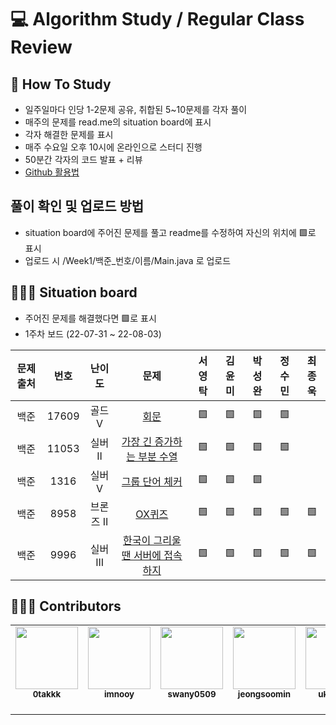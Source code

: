 # 💻 Algorithm Study / Regular Class Review

## 📄 How To Study
- 일주일마다 인당 1-2문제 공유, 취합된 5~10문제를 각자 풀이
- 매주의 문제를 read.me의 situation board에 표시
- 각자 해결한 문제를 표시
- 매주 수요일 오후 10시에 온라인으로 스터디 진행
- 50분간 각자의 코드 발표 + 리뷰
- [Github 활용법](./docs)

## 풀이 확인 및 업로드 방법
- situation board에 주어진 문제를 풀고 readme를 수정하여 자신의 위치에 🟩로 표시
- 업로드 시 /Week1/백준_번호/이름/Main.java 로 업로드

## 🧑🏽‍💻 Situation board
- 주어진 문제를 해결했다면 🟩로 표시
- 1주차 보드 (22-07-31 ~ 22-08-03)

| 문제 출처| 번호     | 난이도     | 문제      | 서영탁  | 김윤미  | 박성완  | 정수민  | 최종욱  |  
| :---------: | :---------: | :---------: | :---------: | :--------: | :--------: | :--------: | :--------: | :--------: |  
| 백준     | 17609    |골드 V|[회문](https://www.acmicpc.net/problem/17609) |🟩|🟩 |🟩|🟩|   |  
| 백준     | 11053     |실버 II|[가장 긴 증가하는 부분 수열](https://www.acmicpc.net/problem/11053) |🟩|🟩   |🟩|🟩|   |  
| 백준     | 1316 |실버 V|[그룹 단어 체커](https://www.acmicpc.net/problem/1316) |🟩|🟩  |🟩|   |   |  
| 백준     | 8958 |브론즈 II|[OX퀴즈](https://www.acmicpc.net/problem/8958) |🟩|🟩  |🟩|🟩|  🟩 |  
| 백준     | 9996 |실버 III|[한국이 그리울땐 서버에 접속하지](https://www.acmicpc.net/problem/9996) |🟩|🟩  |🟩 |🟩| 🟩  |  



## 🙋🏻‍♂️ Contributors

<table>
  <tr>
    <td align="center"><a href="https://github.com/0takkk"><img src="https://avatars.githubusercontent.com/u/89503136?s=400&v=4" width="100px;" alt=""/><br /><sub><b>0takkk</b><br></sub></a><br /></td>
    <td align="center"><a href="https://github.com/imnooy"><img src="https://avatars.githubusercontent.com/u/75800620?v=4" width="100px;" alt=""/><br /><sub><b>imnooy</b><br></sub></a><br /></td>
    <td align="center"><a href="https://github.com/swany0509"><img src="https://avatars.githubusercontent.com/u/80639522?v=4" width="100px;" alt=""/><br /><sub><b>swany0509</b><br></sub></a><br /></td>
    <td align="center"><a href="https://github.com/jeongsoomin"><img src="https://avatars.githubusercontent.com/u/72005627?v=4" width="100px;" alt=""/><br /><sub><b>jeongsoomin</b><br></sub></a><br /></td>
    <td align="center"><a href="https://github.com/ukknown"><img src="https://avatars.githubusercontent.com/u/87683992?v=4" width="100px;" alt=""/><br /><sub><b>ukknown</b><br></sub></a><br /></td>
  </tr>
</table>
